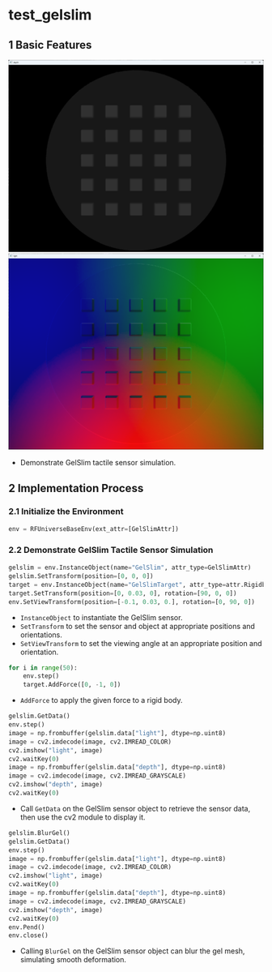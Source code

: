 # test_gelslim

## 1 Basic Features

![](../image/gelslim/depth.png)
![](../image/gelslim/light.png)

- Demonstrate GelSlim tactile sensor simulation.

## 2 Implementation Process

### 2.1 Initialize the Environment

```python
env = RFUniverseBaseEnv(ext_attr=[GelSlimAttr])
```

### 2.2 Demonstrate GelSlim Tactile Sensor Simulation

```python
gelslim = env.InstanceObject(name="GelSlim", attr_type=GelSlimAttr)
gelslim.SetTransform(position=[0, 0, 0])
target = env.InstanceObject(name="GelSlimTarget", attr_type=attr.RigidbodyAttr)
target.SetTransform(position=[0, 0.03, 0], rotation=[90, 0, 0])
env.SetViewTransform(position=[-0.1, 0.03, 0.], rotation=[0, 90, 0])
```

- `InstanceObject` to instantiate the GelSlim sensor.
- `SetTransform` to set the sensor and object at appropriate positions and orientations.
- `SetViewTransform` to set the viewing angle at an appropriate position and orientation.

```python
for i in range(50):
    env.step()
    target.AddForce([0, -1, 0])
```

- `AddForce` to apply the given force to a rigid body.

```python
gelslim.GetData()
env.step()
image = np.frombuffer(gelslim.data["light"], dtype=np.uint8)
image = cv2.imdecode(image, cv2.IMREAD_COLOR)
cv2.imshow("light", image)
cv2.waitKey(0)
image = np.frombuffer(gelslim.data["depth"], dtype=np.uint8)
image = cv2.imdecode(image, cv2.IMREAD_GRAYSCALE)
cv2.imshow("depth", image)
cv2.waitKey(0)
```

- Call `GetData` on the GelSlim sensor object to retrieve the sensor data, then use the cv2 module to display it.

```python
gelslim.BlurGel()
gelslim.GetData()
env.step()
image = np.frombuffer(gelslim.data["light"], dtype=np.uint8)
image = cv2.imdecode(image, cv2.IMREAD_COLOR)
cv2.imshow("light", image)
cv2.waitKey(0)
image = np.frombuffer(gelslim.data["depth"], dtype=np.uint8)
image = cv2.imdecode(image, cv2.IMREAD_GRAYSCALE)
cv2.imshow("depth", image)
cv2.waitKey(0)
env.Pend()
env.close()
```

- Calling `BlurGel` on the GelSlim sensor object can blur the gel mesh, simulating smooth deformation.